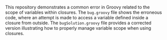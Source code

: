 This repository demonstrates a common error in Groovy related to the scope of variables within closures.  The `bug.groovy` file shows the erroneous code, where an attempt is made to access a variable defined inside a closure from outside. The `bugSolution.groovy` file provides a corrected version illustrating how to properly manage variable scope when using closures.
